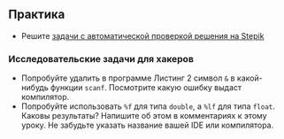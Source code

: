 ## Практика

- Решите [задачи с автоматической проверкой решения на Stepik](https://stepik.org/lesson/40318/step/1)

### Исследовательские задачи для хакеров

- Попробуйте удалить в программе Листинг 2 символ `&` в какой-нибудь функции `scanf`. Посмотрите какую ошибку выдаст компилятор.
- Попробуйте использовать `%f` для типа `double`, а `%lf` для типа `float`. Каковы результаты? Напишите об этом в комментариях к этому уроку. Не забудьте указать название вашей IDE или компилятора.